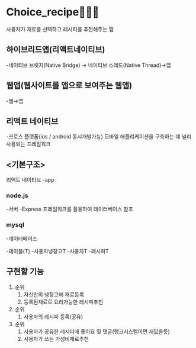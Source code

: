# Choice_recipe🧑‍🍳🥗
사용자가 재료를 선택하고 레시피를 추천해주는 앱 

## 하이브리드앱(리액트네이티브)
-네이티브 브릿지(Native Bridge) → 네이티브 스레드(Native Thread)→앱 

## 웹앱(웹사이트를 앱으로 보여주는 웹앱)
-웹→앱 

## 리액트 네이티브
-크로스 플랫폼(ios / android 동시개발가능) 모바일 애플리케이션을 구축하는 데 널리 사용되는 프레임워크

## <기본구조>
리액트 네이티브
-app

### node.js
-서버
-Express 프레임워크를 활용하여 데이터베이스 참조 

### mysql
-데이터베이스

-테이블(T)
-사용자냉장고T
-사용자T
-레시피T

## 구현할 기능 
1. 순위
    1. 자신만의 냉장고에 재료등록
    2. 등록된재료로 요리가능한 레시피추천
2. 순위
    1. 사용자의 레시피 등록(공유)
3. 순위
    1. 사용자가 공유한 레시피에 좋아요 및 댓글(랭크시스템이면 재밌을듯)
    2. 사용자가 쓰는 가성비재료추천
